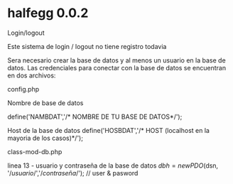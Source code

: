 # halfegg 0.0.2
Login/logout

Este sistema de login / logout no tiene registro todavia

Sera necesario crear la base de datos y al menos un usuario en la base de  datos. Las credenciales para conectar con la base de datos se encuentran en dos archivos:

config.php

 Nombre de base de  datos

define('NAMBDAT','/* NOMBRE DE TU BASE DE DATOS*/');

 Host de la base de datos
define('HOSBDAT','/* HOST (localhost en la mayoria de los casos)*/');

class-mod-db.php

linea 13 - usuario y contraseña de la base de datos
$dbh = new PDO($dsn, '/*usuario*/','/*contraseña*/'); // user & pasword


